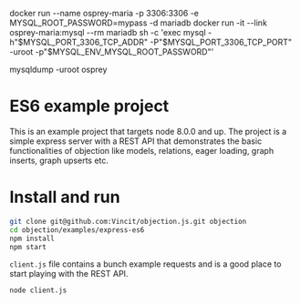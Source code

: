 

docker run --name osprey-maria -p 3306:3306 -e MYSQL_ROOT_PASSWORD=mypass -d mariadb
docker run -it --link osprey-maria:mysql --rm mariadb sh -c 'exec mysql -h"$MYSQL_PORT_3306_TCP_ADDR" -P"$MYSQL_PORT_3306_TCP_PORT" -uroot -p"$MYSQL_ENV_MYSQL_ROOT_PASSWORD"'

mysqldump -uroot osprey

# ES6 example project

This is an example project that targets node 8.0.0 and up. The project
is a simple express server with a REST API that demonstrates the basic
functionalities of objection like models, relations, eager loading,
graph inserts, graph upserts etc.

# Install and run

```sh
git clone git@github.com:Vincit/objection.js.git objection
cd objection/examples/express-es6
npm install
npm start
```

`client.js` file contains a bunch example requests and is a good place
to start playing with the REST API.

```sh
node client.js
```
